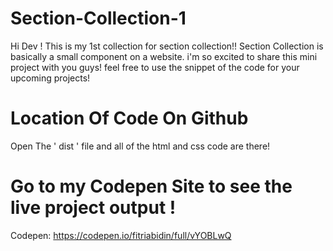 # Section-Collection-1
Hi Dev ! This is my 1st collection for section collection!! Section Collection is basically a small component on a website. i'm so excited to share this mini project with you guys! feel free to use the snippet of the code for your upcoming projects!

<h1> Location Of Code On Github </h2>

Open The ' dist ' file and all of the html and css code are there!

<h1> Go to my Codepen Site to see the live project output ! </h1>

Codepen: https://codepen.io/fitriabidin/full/vYOBLwQ
